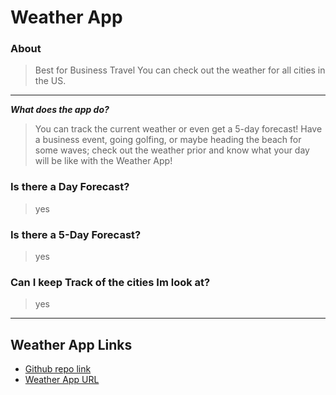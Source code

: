 # Weather App

### About
>Best for Business Travel
>You can check out the weather for all cities in the US.
____________________________________________________
***What does the app do?***
>You can track the current weather or even get a 5-day forecast! Have a business event, going golfing, or maybe heading the beach for some waves; check out the weather prior and know what your day will be like with the Weather App! 

### Is there a Day Forecast?
>yes

### Is there a 5-Day Forecast?
>yes

### Can I keep Track of the cities Im look at?
>yes

____________________________________________________
## Weather App Links
* [Github repo link](https://nicholasd-uci.github.io/weatherApp/)
* [Weather App URL](https://github.com/nicholasd-uci/weatherApp)
